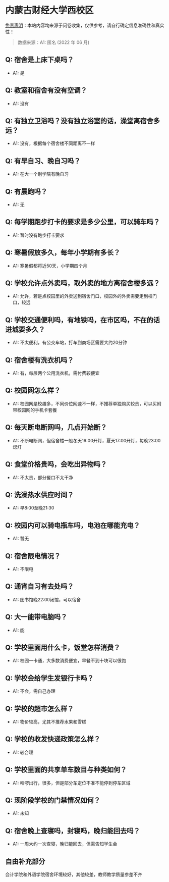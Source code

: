 # 内蒙古财经大学西校区

[免责声明](https://colleges.chat/#_3)：本站内容均来源于问卷收集，仅供参考，请自行确定信息准确性和真实性！

> 数据来源：A1: 匿名 (2022 年 06 月)

## Q: 宿舍是上床下桌吗？

- A1: 是

## Q: 教室和宿舍有没有空调？

- A1: 没有

## Q: 有独立卫浴吗？没有独立浴室的话，澡堂离宿舍多远？

- A1: 没有，根据每个宿舍楼不同距离不一样

## Q: 有早自习、晚自习吗？

- A1: 在大一个别学院有晚自习

## Q: 有晨跑吗？

- A1: 无

## Q: 每学期跑步打卡的要求是多少公里，可以骑车吗？

- A1: 暂时没有跑步打卡要求

## Q: 寒暑假放多久，每年小学期有多长？

- A1: 寒暑假都将近50天，小学期四个月

## Q: 学校允许点外卖吗，取外卖的地方离宿舍楼多远？

- A1: 允许，若是点校园里的外卖送到宿舍门口，校园外的外卖需要走到校门口，较远

## Q: 学校交通便利吗，有地铁吗，在市区吗，不在的话进城要多久？

- A1: 不太便利，有公交车站，打车到商场区需要大约20分钟

## Q: 宿舍楼有洗衣机吗？

- A1: 有，每层两个公用洗衣机，需付费较便宜

## Q: 校园网怎么样？

- A1: 校园网是校趣多，不同价位网速不一样，不推荐单独购买较贵，可以买附带校园网的手机卡套餐

## Q: 每天断电断网吗，几点开始断？

- A1: 不断电断网，但宿舍楼一般冬天16:00开灯，夏天17:00开灯，每晚23:00熄灯

## Q: 食堂价格贵吗，会吃出异物吗？

- A1: 不太贵，部分餐口不太干净

## Q: 洗澡热水供应时间？

- A1: 早8:00至晚21:30

## Q: 校园内可以骑电瓶车吗，电池在哪能充电？

- A1: 暂无

## Q: 宿舍限电情况？

- A1: 不限电

## Q: 通宵自习有去处吗？

- A1: 图书馆晚22:00闭馆，可以宿舍

## Q: 大一能带电脑吗？

- A1: 能

## Q: 学校里面用什么卡，饭堂怎样消费？

- A1: 校园一卡通，大多数消费便宜，早餐不到十块可以很饱

## Q: 学校会给学生发银行卡吗？

- A1: 不会，需自己办理

## Q: 学校的超市怎么样？

- A1: 物价较高，尤其不推荐水果和雪糕

## Q: 学校的收发快递政策怎么样？

- A1: 较合理

## Q: 学校里面的共享单车数目与种类如何？

- A1: 哈啰出行，很多，但是部分车定位不准不能停到停车区域

## Q: 现阶段学校的门禁情况如何？

- A1: 未知

## Q: 宿舍晚上查寝吗，封寝吗，晚归能回去吗？

- A1: 一周大约一次查寝，晚归能回去，但需告知学生会

## 自由补充部分

会计学院和外语学院宿舍环境较好，其他较差，教师教学质量参差不齐